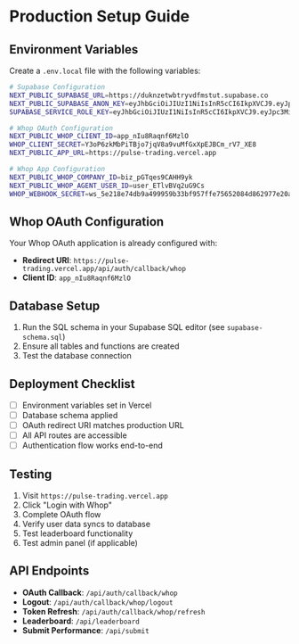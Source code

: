 # Production Setup Guide

## Environment Variables

Create a `.env.local` file with the following variables:

```bash
# Supabase Configuration
NEXT_PUBLIC_SUPABASE_URL=https://duknzetwbtryvdfmstut.supabase.co
NEXT_PUBLIC_SUPABASE_ANON_KEY=eyJhbGciOiJIUzI1NiIsInR5cCI6IkpXVCJ9.eyJpc3MiOiJzdXBhYmFzZSIsInJlZiI6ImR1a256ZXR3YnRyeXZkZm1zdHV0Iiwicm9sZSI6ImFub24iLCJpYXQiOjE3NjA4MTYyOTMsImV4cCI6MjA3NjM5MjI5M30.54d6MqfFn1uzp9uXURqZBBISxx10GWS1r6WQ0L-WAIE
SUPABASE_SERVICE_ROLE_KEY=eyJhbGciOiJIUzI1NiIsInR5cCI6IkpXVCJ9.eyJpc3MiOiJzdXBhYmFzZSIsInJlZiI6ImR1a256ZXR3YnRyeXZkZm1zdHV0Iiwicm9sZSI6InNlcnZpY2Vfcm9sZSIsImlhdCI6MTc2MDgxNjI5MywiZXhwIjoyMDc2MzkyMjkzfQ.AA85BoUQMgWcCApHGksBc6WezF7wihf8Zm83nx-_hag

# Whop OAuth Configuration
NEXT_PUBLIC_WHOP_CLIENT_ID=app_nIu8Raqnf6MzlO
WHOP_CLIENT_SECRET=Y3oP6zkMbPiTBjo7jqV8a9vuMfGxXpEJBCm_rV7_XE8
NEXT_PUBLIC_APP_URL=https://pulse-trading.vercel.app

# Whop App Configuration
NEXT_PUBLIC_WHOP_COMPANY_ID=biz_pGTqes9CAHH9yk
NEXT_PUBLIC_WHOP_AGENT_USER_ID=user_ETlvBVq2uG9Cs
WHOP_WEBHOOK_SECRET=ws_5e218e74db9a499959b33bf957ffe75652084d862977e20a4546fc11c9b2b5fa
```

## Whop OAuth Configuration

Your Whop OAuth application is already configured with:
- **Redirect URI**: `https://pulse-trading.vercel.app/api/auth/callback/whop`
- **Client ID**: `app_nIu8Raqnf6MzlO`

## Database Setup

1. Run the SQL schema in your Supabase SQL editor (see `supabase-schema.sql`)
2. Ensure all tables and functions are created
3. Test the database connection

## Deployment Checklist

- [ ] Environment variables set in Vercel
- [ ] Database schema applied
- [ ] OAuth redirect URI matches production URL
- [ ] All API routes are accessible
- [ ] Authentication flow works end-to-end

## Testing

1. Visit `https://pulse-trading.vercel.app`
2. Click "Login with Whop"
3. Complete OAuth flow
4. Verify user data syncs to database
5. Test leaderboard functionality
6. Test admin panel (if applicable)

## API Endpoints

- **OAuth Callback**: `/api/auth/callback/whop`
- **Logout**: `/api/auth/callback/whop/logout`
- **Token Refresh**: `/api/auth/callback/whop/refresh`
- **Leaderboard**: `/api/leaderboard`
- **Submit Performance**: `/api/submit`
